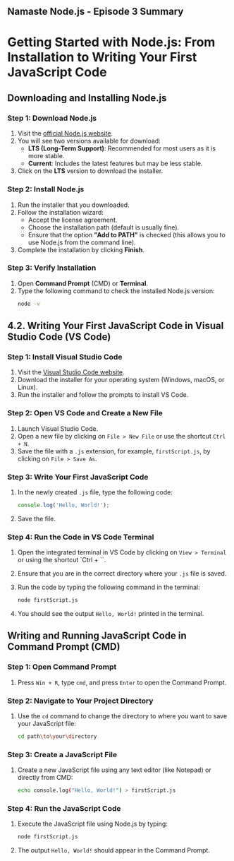 ## Namaste Node.js - Episode 3 Summary

# Getting Started with Node.js: From Installation to Writing Your First JavaScript Code

## Downloading and Installing Node.js

### Step 1: Download Node.js

1. Visit the [official Node.js website](https://nodejs.org/).
2. You will see two versions available for download:
   - **LTS (Long-Term Support)**: Recommended for most users as it is more stable.
   - **Current**: Includes the latest features but may be less stable.
3. Click on the **LTS** version to download the installer.

### Step 2: Install Node.js

1. Run the installer that you downloaded.
2. Follow the installation wizard:
   - Accept the license agreement.
   - Choose the installation path (default is usually fine).
   - Ensure that the option **"Add to PATH"** is checked (this allows you to use Node.js from the command line).
3. Complete the installation by clicking **Finish**.

### Step 3: Verify Installation

1. Open **Command Prompt** (CMD) or **Terminal**.
2. Type the following command to check the installed Node.js version:
   ```bash
   node -v
   ```

## 4.2. Writing Your First JavaScript Code in Visual Studio Code (VS Code)

### Step 1: Install Visual Studio Code

1. Visit the [Visual Studio Code website](https://code.visualstudio.com/).
2. Download the installer for your operating system (Windows, macOS, or Linux).
3. Run the installer and follow the prompts to install VS Code.

### Step 2: Open VS Code and Create a New File

1. Launch Visual Studio Code.
2. Open a new file by clicking on `File > New File` or use the shortcut `Ctrl + N`.
3. Save the file with a `.js` extension, for example, `firstScript.js`, by clicking on `File > Save As`.

### Step 3: Write Your First JavaScript Code

1. In the newly created `.js` file, type the following code:

   ```javascript
   console.log('Hello, World!');
   ```

2. Save the file.

### Step 4: Run the Code in VS Code Terminal

1. Open the integrated terminal in VS Code by clicking on `View > Terminal` or using the shortcut `Ctrl + ``.
2. Ensure that you are in the correct directory where your `.js` file is saved.
3. Run the code by typing the following command in the terminal:

   ```bash
   node firstScript.js
   ```

4. You should see the output `Hello, World!` printed in the terminal.

## Writing and Running JavaScript Code in Command Prompt (CMD)

### Step 1: Open Command Prompt

1. Press `Win + R`, type `cmd`, and press `Enter` to open the Command Prompt.

### Step 2: Navigate to Your Project Directory

1. Use the `cd` command to change the directory to where you want to save your JavaScript file:

   ```bash
   cd path\to\your\directory
   ```

### Step 3: Create a JavaScript File

1. Create a new JavaScript file using any text editor (like Notepad) or directly from CMD:

   ```bash
   echo console.log("Hello, World!") > firstScript.js
   ```

### Step 4: Run the JavaScript Code

1. Execute the JavaScript file using Node.js by typing:

   ```bash
   node firstScript.js
   ```

2. The output `Hello, World!` should appear in the Command Prompt.
